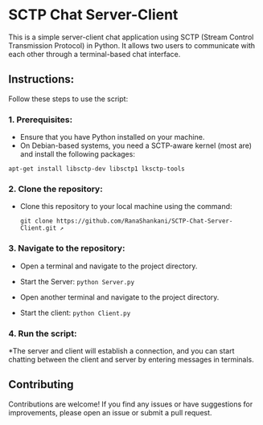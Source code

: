 # SCTP Chat Server-Client

This is a simple server-client chat application using SCTP (Stream Control Transmission Protocol) in Python. It allows two users to communicate with each other through a terminal-based chat interface.

## Instructions:
Follow these steps to use the script:
### 1. Prerequisites:
* Ensure that you have Python installed on your machine.
* On Debian-based systems, you need a SCTP-aware kernel (most are) and install the following packages:

`apt-get install libsctp-dev libsctp1 lksctp-tools`

### 2. Clone the repository:

* Clone this repository to your local machine using the command:

  `git clone https://github.com/RanaShankani/SCTP-Chat-Server-Client.git ↗`

### 3. Navigate to the repository:

* Open a terminal and navigate to the project directory.
* Start the Server:
`python Server.py`

* Open another terminal and navigate to the project directory.
* Start the client:
`python Client.py`


### 4. Run the script:
*The server and client will establish a connection, and you can start chatting between the client and server by entering messages in terminals.

## Contributing
Contributions are welcome! If you find any issues or have suggestions for improvements, please open an issue or submit a pull request.
